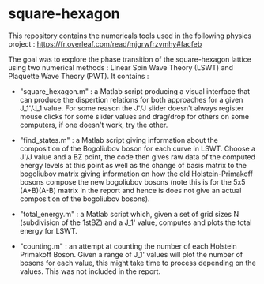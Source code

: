 # square-hexagon


This repository contains the numericals tools used in the following physics project : https://fr.overleaf.com/read/mjgrwfrzvmhy#facfeb


The goal was to explore the phase transition of the square-hexagon lattice using two numerical methods : Linear Spin Wave Theory (LSWT) and Plaquette Wave Theory (PWT).
It contains :

- "square_hexagon.m" : a Matlab script producing a visual interface that can produce the dispertion relations for both approaches for a given J_1'/J_1 value. 
		For some reason the J'/J slider doesn't always register mouse clicks for some slider values and drag/drop for others on some computers, if one doesn't work, try the other.


- "find_states.m" : a Matlab script giving information about the composition of the Bogoliubov boson for each curve in LSWT. Choose a J'/J value and a BZ point, the code then gives raw data of the computed energy levels at this point as well as the change of basis matrix to the bogoliubov matrix giving information on how the old Holstein-Primakoff bosons compose the new bogoliubov bosons (note this is for the 5x5 (A+B)(A-B) matrix in the report and hence is does not give an actual composition of the bogoliubov bosons).


- "total_energy.m" : a Matlab script which, given a set of grid sizes N (subdivision of the 1stBZ) and a J_1' value, computes and plots the total energy for LSWT.

- "counting.m" : an attempt at counting the number of each Holstein Primakoff Boson. Given a range of J_1' values will plot the number of bosons for each value, this might take time to process depending on the values. This was not included in the report.
